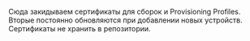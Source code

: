 Сюда закидываем сертификаты для сборок и Provisioning Profiles.\
Вторые постоянно обновляются при добавлении новых устройств.\
Сертификаты не хранить в репозитории.
